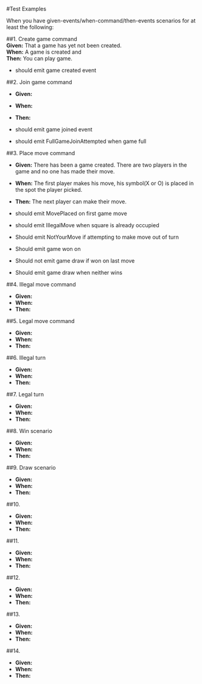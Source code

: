 #Test Examples <br />

When you have given-events/when-command/then-events scenarios for at least the following: 

##1. Create game command <br />
__Given:__ That a game has yet not been created. <br />
__When:__ A game is created and <br />
__Then:__ You can play game. <br />


 *    should emit game created event

##2. Join game command <br />
* __Given:__ <br />
* __When:__ <br />
* __Then:__  <br />

 
 *    should emit game joined event
 *    should emit FullGameJoinAttempted when game full


##3. Place move command <br />
* __Given:__ There has been a game created. There are two players in the game and no one has made their move. <br />
* __When:__ The first player makes his move, his symbol(X or O) is placed in the spot the player picked. <br />
* __Then:__ The next player can make their move. <br />

 *    should emit MovePlaced on first game move
 *    should emit IllegalMove when square is already occupied
 *    Should emit NotYourMove if attempting to make move out of turn
 *    Should emit game won on <case x>
 *    Should not emit game draw if won on last move
 *    Should emit game draw when neither wins <case x>

##4. Illegal move command <br />
* __Given:__ <br />
* __When:__ <br />
* __Then:__  <br />

##5. Legal move command <br />
* __Given:__ <br />
* __When:__ <br />
* __Then:__  <br />

##6. Illegal turn <br />
* __Given:__ <br />
* __When:__ <br />
* __Then:__  <br />

##7. Legal turn <br />
* __Given:__ <br />
* __When:__ <br />
* __Then:__  <br />

##8. Win scenario <br />
* __Given:__ <br />
* __When:__ <br />
* __Then:__  <br />

##9. Draw scenario <br />
* __Given:__ <br />
* __When:__ <br />
* __Then:__  <br />

##10. <br />
* __Given:__ <br />
* __When:__ <br />
* __Then:__  <br />

##11. <br />
* __Given:__ <br />
* __When:__ <br />
* __Then:__  <br />

##12. <br />
* __Given:__ <br />
* __When:__ <br />
* __Then:__  <br />

##13. <br />
* __Given:__ <br />
* __When:__ <br />
* __Then:__  <br />

##14. <br />
* __Given:__ <br />
* __When:__ <br />
* __Then:__  <br />